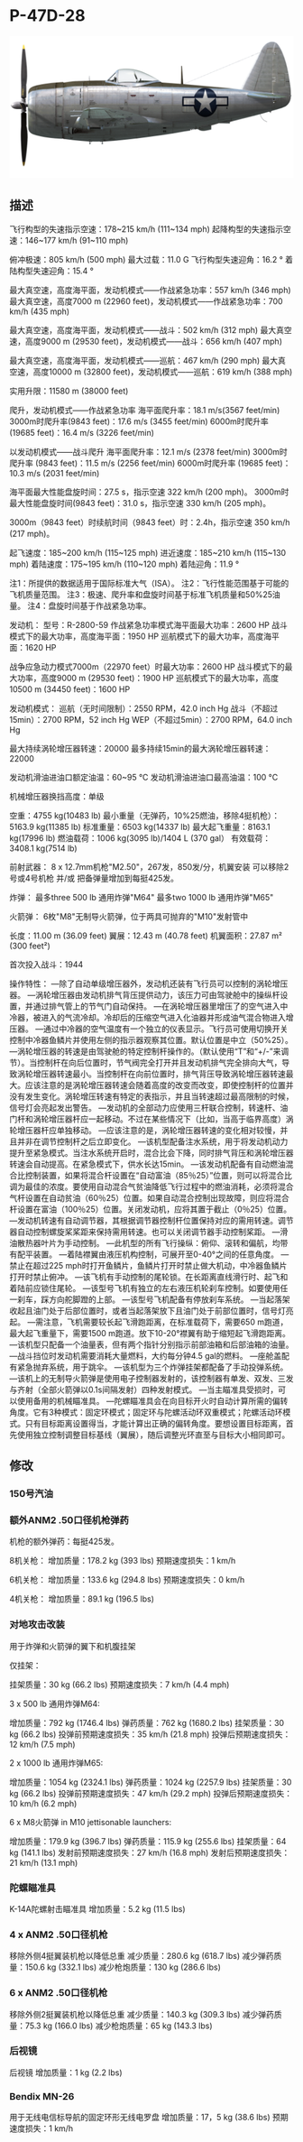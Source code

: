 # P-47D-28

![p47d28](../images/p47d28.png)

## 描述

飞行构型的失速指示空速：178~215 km/h (111~134 mph)
起降构型的失速指示空速：146~177 km/h (91~110 mph)

俯冲极速：805 km/h (500 mph)
最大过载：11.0 G
飞行构型失速迎角：16.2 °
着陆构型失速迎角：15.4 °

最大真空速，高度海平面，发动机模式——作战紧急功率：557 km/h (346 mph)
最大真空速，高度7000 m (22960 feet)，发动机模式——作战紧急功率：700 km/h (435 mph)

最大真空速，高度海平面，发动机模式——战斗：502 km/h (312 mph)
最大真空速，高度9000 m (29530 feet)，发动机模式——战斗：656 km/h (407 mph)

最大真空速，高度海平面，发动机模式——巡航：467 km/h (290 mph)
最大真空速，高度10000 m (32800 feet)，发动机模式——巡航：619 km/h (388 mph)

实用升限：11580 m (38000 feet)

爬升，发动机模式——作战紧急功率
海平面爬升率：18.1 m/s(3567 feet/min)
3000m时爬升率(9843 feet)：17.6 m/s (3455 feet/min)
6000m时爬升率(19685 feet)：16.4 m/s (3226 feet/min)

以发动机模式——战斗爬升
海平面爬升率：12.1 m/s (2378 feet/min)
3000m时爬升率 (9843 feet)：11.5 m/s (2256 feet/min)
6000m时爬升率 (19685 feet)：10.3 m/s (2031 feet/min)

海平面最大性能盘旋时间：27.5 s，指示空速 322 km/h (200 mph)。
3000m时最大性能盘旋时间(9843 feet)：31.0 s，指示空速 330 km/h (205 mph)。

3000m（9843 feet）时续航时间（9843 feet）时：2.4h，指示空速 350 km/h (217 mph)。

起飞速度：185~200 km/h (115~125 mph)
进近速度：185~210 km/h (115~130 mph)
着陆速度：175~195 km/h (110~120 mph)
着陆迎角：11.9 °

注1：所提供的数据适用于国际标准大气（ISA）。
注2：飞行性能范围基于可能的飞机质量范围。
注3：极速、爬升率和盘旋时间基于标准飞机质量和50%25油量。
注4：盘旋时间基于作战紧急功率。

发动机：
型号：R-2800-59
作战紧急功率模式海平面最大功率：2600 HP
战斗模式下的最大功率，高度海平面：1950 HP
巡航模式下的最大功率，高度海平面：1620 HP

战争应急动力模式7000m（22970 feet）时最大功率：2600 HP
战斗模式下的最大功率，高度9000 m (29530 feet)：1900 HP
巡航模式下的最大功率，高度10500 m (34450 feet)：1600 HP

发动机模式：
巡航（无时间限制）：2550 RPM，42.0 inch Hg
战斗（不超过15min）：2700 RPM，52 inch Hg
WEP（不超过5min）：2700 RPM，64.0 inch Hg

最大持续涡轮增压器转速：20000
最多持续15min的最大涡轮增压器转速：22000

发动机滑油进油口额定油温：60~95 °C
发动机滑油进油口最高油温：100 °C

机械增压器换挡高度：单级

空重：4755 kg(10483 lb)
最小重量（无弹药，10%25燃油，移除4挺机枪）：5163.9 kg(11385 lb)
标准重量：6503 kg(14337 lb)
最大起飞重量：8163.1 kg(17996 lb)
燃油载荷：1006 kg(3095 lb)/1404 L (370 gal）
有效载荷：3408.1 kg(7514 lb)

前射武器：
8 x 12.7mm机枪"M2.50"，267发，850发/分，机翼安装
可以移除2号或4号机枪 并/或 把备弹量增加到每挺425发。

炸弹：
最多three 500 lb 通用炸弹"M64"
最多two 1000 lb 通用炸弹"M65"

火箭弹：
6枚"M8"无制导火箭弹，位于两具可抛弃的"M10"发射管中

长度：11.00 m (36.09 feet)
翼展：12.43 m (40.78 feet)
机翼面积：27.87 m² (300 feet²)

首次投入战斗：1944

操作特性：
—除了自动单级增压器外，发动机还装有飞行员可以控制的涡轮增压器。
—涡轮增压器由发动机排气背压提供动力，该压力可由驾驶舱中的操纵杆设置，并通过排气管上的节气门自动保持。
—在涡轮增压器里增压了的空气进入中冷器，被进入的气流冷却。冷却后的压缩空气进入化油器并形成油气混合物进入增压器。
—通过中冷器的空气温度有一个独立的仪表显示。飞行员可使用切换开关控制中冷器鱼鳞片并使用左侧的指示器观察其位置。默认位置是中立（50%25）。
—涡轮增压器的转速是由驾驶舱的特定控制杆操作的。（默认使用“T”和“+/-”来调节）。当控制杆在向后位置时，节气阀完全打开并且发动机排气完全排向大气，导致涡轮增压器转速最小。当控制杆在向前位置时，排气背压导致涡轮增压器转速最大。应该注意的是涡轮增压器转速会随着高度的改变而改变，即使控制杆的位置并没有发生变化。涡轮增压转速有特定的表指示，并且当转速超过最高限制的时候，信号灯会亮起发出警告。
—发动机的全部动力应使用三杆联合控制，转速杆、油门杆和涡轮增压器杆应一起移动。不过在某些情况下（比如，当高于临界高度）涡轮增压器杆应单独移动。
—应该注意的是，涡轮增压器转速的变化相对较慢，并且并非在调节控制杆之后立即变化。
—该机型配备注水系统，用于将发动机动力提升至紧急模式。当注水系统开启时，混合比会下降，同时排气背压和涡轮增压器转速会自动提高。在紧急模式下，供水长达15min。
—该发动机配备有自动燃油混合比控制装置，如果将混合杆设置在“自动富油（85％25）”位置，则可以将混合比调为最佳的浓度。要使用自动混合气贫油降低飞行过程中的燃油消耗，必须将混合气杆设置在自动贫油（60％25）位置。如果自动混合控制出现故障，则应将混合杆设置在富油（100％25）位置。关闭发动机，应将其置于截止（0％25）位置。
—发动机转速有自动调节器，其根据调节器控制杆位置保持对应的需用转速。调节器自动控制螺旋桨桨距来保持需用转速。也可以关闭调节器手动控制桨距。
—滑油散热器叶片为手动控制。
—此机型的所有飞行操纵：俯仰、滚转和偏航，均带有配平装置。
—着陆襟翼由液压机构控制，可展开至0-40°之间的任意角度。
—禁止在超过225 mph时打开鱼鳞片，鱼鳞片打开时禁止做大机动，中冷器鱼鳞片打开时禁止俯冲。
—该飞机有手动控制的尾轮锁。在长距离直线滑行时、起飞和着陆前应锁住尾轮。
—该型号飞机有独立的左右液压机轮刹车控制。如要使用任一刹车，踩方向舵脚蹬的上部。
—该型号飞机配备有停放刹车系统。
—当起落架收起且油门处于后部位置时，或者当起落架放下且油门处于前部位置时，信号灯亮起。
—需注意，飞机需要较长起飞滑跑距离，在标准载荷下，需要650 m跑道，最大起飞重量下，需要1500 m跑道。放下10-20°襟翼有助于缩短起飞滑跑距离。 
—该机型只配备一个油量表，但有两个指针分别指示前部油箱和后部油箱的油量。
—战斗挡位时发动机需要消耗大量燃料，大约每分钟4.5 gal的燃料。
—座舱盖配有紧急抛弃系统，用于跳伞。
—该机型为三个炸弹挂架都配备了手动投弹系统。
—该机上的无制导火箭弹是使用电子控制器发射的，该控制器有单发、双发、三发与齐射（全部火箭弹以0.1s间隔发射）四种发射模式。
—当主瞄准具受损时，可以使用备用的机械瞄准具。
—陀螺瞄准具会在向目标开火时自动计算所需的偏转角度。它有3种模式：固定环模式；固定环与陀螺活动环双重模式；陀螺活动环模式。只有目标距离设置得当，才能计算出正确的偏转角度。要想设置目标距离，首先使用独立控制调整目标基线（翼展），随后调整光环直至与目标大小相同即可。

## 修改


### 150号汽油


### 额外ANM2 .50口径机枪弹药

机枪的额外弹药：每挺425发。

8机关枪：
增加质量：178.2 kg (393 lbs)
预期速度损失：1 km/h

6机关枪：
增加质量：133.6 kg (294.8 lbs)
预期速度损失：0 km/h

4机关枪：
增加质量：89.1 kg (196.5 lbs)


### 对地攻击改装

用于炸弹和火箭弹的翼下和机腹挂架

仅挂架：

挂架质量：30 kg (66.2 lbs)
预期速度损失：7 km/h (4.4 mph)

3 x 500 lb 通用炸弹M64:

增加质量：792 kg (1746.4 lbs)
弹药质量：762 kg (1680.2 lbs)
挂架质量：30 kg (66.2 lbs)
投弹前预期速度损失：35 km/h (21.8 mph)
投弹后预期速度损失：12 km/h (7.5 mph) 

2 x 1000 lb 通用炸弹M65:

增加质量：1054 kg (2324.1 lbs)
弹药质量：1024 kg (2257.9 lbs)
挂架质量：30 kg (66.2 lbs)
投弹前预期速度损失：47 km/h (29.2 mph)
投弹后预期速度损失：10 km/h (6.2 mph)

6 x M8火箭弹 in M10 jettisonable launchers:

增加质量：179.9 kg (396.7 lbs)
弹药质量：115.9 kg (255.6 lbs)
挂架质量：64 kg (141.1 lbs)
发射前预期速度损失：27 km/h (16.8 mph)
发射后预期速度损失：21 km/h (13.1 mph)


### 陀螺瞄准具

K-14A陀螺射击瞄准具
增加质量：5.2 kg (11.5 lbs)


### 4 x ANM2 .50口径机枪

移除外侧4挺翼装机枪以降低总重
减少质量：280.6 kg (618.7 lbs)
减少弹药质量：150.6 kg (332.1 lbs)
减少枪炮质量：130 kg (286.6 lbs)


### 6 x ANM2 .50口径机枪

移除外侧2挺翼装机枪以降低总重
减少质量：140.3 kg (309.3 lbs)
减少弹药质量：75.3 kg (166.0 lbs)
减少枪炮质量：65 kg (143.3 lbs)


### 后视镜

后视镜
增加质量：1 kg (2.2 lbs)


### Bendix MN-26

用于无线电信标导航的固定环形无线电罗盘
增加质量：17，5 kg (38.6 lbs)
预期速度损失：1 km/h